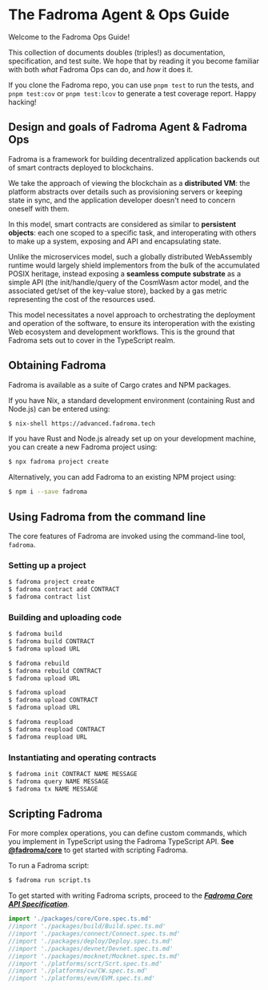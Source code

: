 # The Fadroma Agent & Ops Guide

Welcome to the Fadroma Ops Guide!

This collection of documents doubles (triples!) as documentation, specification,
and test suite. We hope that by reading it you become familiar with both *what*
Fadroma Ops can do, and *how* it does it.

If you clone the Fadroma repo, you can use `pnpm test` to run the tests,
and `pnpm test:cov` or `pnpm test:lcov` to generate a test coverage report. Happy hacking!

## Design and goals of Fadroma Agent & Fadroma Ops

Fadroma is a framework for building decentralized application backends
out of smart contracts deployed to blockchains.

We take the approach of viewing the blockchain as a **distributed VM**:
the platform abstracts over details such as provisioning servers or keeping state in sync,
and the application developer doesn't need to concern oneself with them.

In this model, smart contracts are considered as similar to **persistent objects**:
each one scoped to a specific task, and interoperating with others to make up a system,
exposing and API and encapsulating state.

Unlike the microservices model, such a globally distributed WebAssembly runtime
would largely shield implementors from the bulk of the accumulated POSIX heritage,
instead exposing a **seamless compute substrate** as a simple API 
(the init/handle/query of the CosmWasm actor model, and the associated get/set
of the key-value store), backed by a gas metric representing the cost of the resources used.

This model necessitates a novel approach to orchestrating the deployment and operation
of the software, to ensure its interoperation with the existing Web ecosystem
and development workflows. This is the ground that Fadroma sets out to cover
in the TypeScript realm.

## Obtaining Fadroma

Fadroma is available as a suite of Cargo crates and NPM packages.

If you have Nix, a standard development environment (containing Rust and Node.js)
can be entered using:

```sh
$ nix-shell https://advanced.fadroma.tech
```

If you have Rust and Node.js already set up on your development machine,
you can create a new Fadroma project using:

```sh
$ npx fadroma project create
```

Alternatively, you can add Fadroma to an existing NPM project using:

```sh
$ npm i --save fadroma
```

## Using Fadroma from the command line

The core features of Fadroma are invoked using the command-line tool, `fadroma`.

### Setting up a project

```sh
$ fadroma project create
$ fadroma contract add CONTRACT
$ fadroma contract list
```

### Building and uploading code

```sh
$ fadroma build
$ fadroma build CONTRACT
$ fadroma upload URL

$ fadroma rebuild
$ fadroma rebuild CONTRACT
$ fadroma upload URL

$ fadroma upload
$ fadroma upload CONTRACT
$ fadroma upload URL

$ fadroma reupload
$ fadroma reupload CONTRACT
$ fadroma reupload URL
```

### Instantiating and operating contracts

```sh
$ fadroma init CONTRACT NAME MESSAGE
$ fadroma query NAME MESSAGE
$ fadroma tx NAME MESSAGE
```

## Scripting Fadroma

For more complex operations, you can define custom commands, which you implement in TypeScript
using the Fadroma TypeScript API. **See [@fadroma/core](packages/core/Core.spec.ts.md)** to get
started with scripting Fadroma.

To run a Fadroma script:

```sh
$ fadroma run script.ts
```

To get started with writing Fadroma scripts,
proceed to the [***Fadroma Core API Specification***](./packages/core/Core.spec.ts.md).

```typescript
import './packages/core/Core.spec.ts.md'
//import './packages/build/Build.spec.ts.md'
//import './packages/connect/Connect.spec.ts.md'
//import './packages/deploy/Deploy.spec.ts.md'
//import './packages/devnet/Devnet.spec.ts.md'
//import './packages/mocknet/Mocknet.spec.ts.md'
//import './platforms/scrt/Scrt.spec.ts.md'
//import './platforms/cw/CW.spec.ts.md'
//import './platforms/evm/EVM.spec.ts.md'
```
